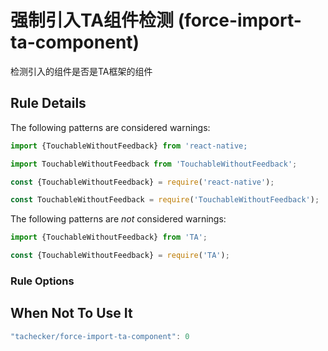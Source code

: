 # 强制引入TA组件检测 (force-import-ta-component)

检测引入的组件是否是TA框架的组件


## Rule Details


The following patterns are considered warnings:

```js
import {TouchableWithoutFeedback} from 'react-native;

```

```js
import TouchableWithoutFeedback from 'TouchableWithoutFeedback';
```

```js
const {TouchableWithoutFeedback} = require('react-native');
```

```js
const TouchableWithoutFeedback = require('TouchableWithoutFeedback');
```

The following patterns are *not* considered warnings:

```js
import {TouchableWithoutFeedback} from 'TA';
```

```js
const {TouchableWithoutFeedback} = require('TA');
```

### Rule Options

## When Not To Use It
```js
"tachecker/force-import-ta-component": 0

```
